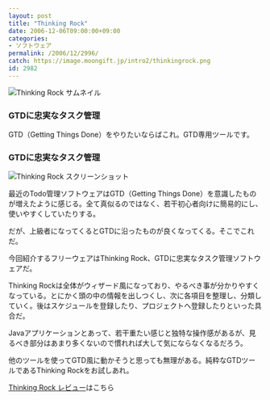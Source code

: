 ```yaml
---
layout: post
title: "Thinking Rock"
date: 2006-12-06T09:00:00+09:00
categories:
- ソフトウェア
permalink: /2006/12/2996/
catch: https://image.moongift.jp/intro2/thinkingrock.png
id: 2982
---
```

 ![Thinking Rock サムネイル](https://image.moongift.jp/intro2/thinkingrock.t.png "Thinking Rock サムネイル")
  

### GTDに忠実なタスク管理
  
GTD（Getting Things Done）をやりたいならばこれ。GTD専用ツールです。  
<!--more-->  

### GTDに忠実なタスク管理
  

![Thinking Rock スクリーンショット](https://image.moongift.jp/intro2/thinkingrock.png "Thinking Rock スクリーンショット")

  

最近のTodo管理ソフトウェアはGTD（Getting Things Done）を意識したものが増えたように感じる。全て真似るのではなく、若干初心者向けに簡易的にし、使いやすくしていたりする。

  

だが、上級者になってくるとGTDに沿ったものが良くなってくる。そこでこれだ。

  

今回紹介するフリーウェアはThinking Rock、GTDに忠実なタスク管理ソフトウェアだ。

  

Thinking Rockは全体がウィザード風になっており、やるべき事が分かりやすくなっている。とにかく頭の中の情報を出しつくし、次に各項目を整理し、分類していく。後はスケジュールを登録したり、プロジェクトへ登録したりといった具合だ。

  

Javaアプリケーションとあって、若干重たい感じと独特な操作感があるが、見るべき部分はあまり多くないので慣れれば大して気にならなくなるだろう。

  

他のツールを使ってGTD風に動かそうと思っても無理がある。純粋なGTDツールであるThinking Rockをお試しあれ。

  

[Thinking Rock レビュー](http://fw.moongift.jp/review/i-3003.html)はこちら

